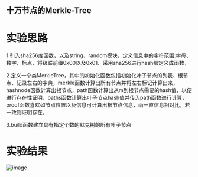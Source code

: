 ## 十万节点的Merkle-Tree
# 实验思路
1.引入sha256库函数，以及string、random模块，定义信息中的字符范围:字母、数字、标点，将级联前缀0x00以及0x01、采用sha256进行hash都定义成函数，

2.定义一个类MerkleTree，其中的初始化函数包括初始化叶子节点的列表、根节点、记录左右的字典，merkle函数计算出所有节点并将左右标记计算出来，hashnode函数计算出根节点，path函数计算出从m到根节点需要的hash值，以便进行存在性证明，paths函数计算出叶子节点hash值并传入path函数进行计算，proof函数喜欢如节点位置以及信息可计算出根节点信息，雨一直信息相对比，若一致则证明存在。

3.build函数建立具有指定个数的默克树的所有叶子节点


# 实验结果
![image](https://user-images.githubusercontent.com/105595347/180140203-932a20d7-3e8f-479a-bee1-ac195179688c.png)
